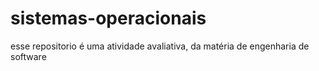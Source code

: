 # sistemas-operacionais
esse repositorio é uma atividade avaliativa, da matéria de engenharia de software
